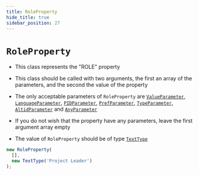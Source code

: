 ```yaml
---
title: RoleProperty
hide_title: true
sidebar_position: 27
---
```


# `RoleProperty`

* This class represents the "ROLE" property

* This class should be called with two arguments, the first an array of the parameters, and the second the value of the property

* The only acceptable parameters of ```RoleProperty``` are [`ValueParameter`](ValueParameter), [`LanguageParameter`](LanguageParameter), [`PIDParameter`](PIDParameter), [`PrefParameter`](PrefParameter), [`TypeParameter`](TypeParameter), [`AltidParameter`](AltidParameter) and [`AnyParameter`](AnyParameter)

* If you do not wish that the property have any parameters, leave the first argument array empty

* The value of ```RoleProperty``` should be of type [`TextType`](/documentation/values/texttype-and-textlisttype)

```js
new RoleProperty(
  [],
  new TextType('Project Leader')
);
```

